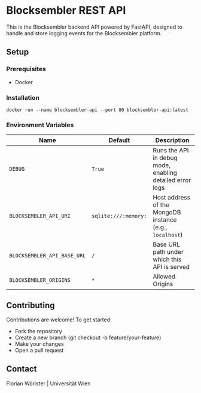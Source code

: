 # Blocksembler REST API

This is the Blocksembler backend API powered by FastAPI, designed to handle and store logging events for the
Blocksembler platform.

## Setup

### Prerequisites

- Docker

### Installation

```shell
docker run --name blocksembler-api --port 80 blocksembler-api:latest
```

### Environment Variables

| Name                        | Default              | Description                                              |
|-----------------------------|----------------------|----------------------------------------------------------|
| `DEBUG`                     | `True`               | Runs the API in debug mode, enabling detailed error logs |
| `BLOCKSEMBLER_API_URI`      | `sqlite:///:memory:` | Host address of the MongoDB instance (e.g., `localhost`) |
| `BLOCKSEMBLER_API_BASE_URL` | `/`                  | Base URL path under which this API is served             |
| `BLOCKSEMBLER_ORIGINS`      | `*`                  | Allowed Origins                                          |

## Contributing

Contributions are welcome! To get started:

- Fork the repository
- Create a new branch (git checkout -b feature/your-feature)
- Make your changes
- Open a pull request

## Contact

Florian Wörister | Universität Wien